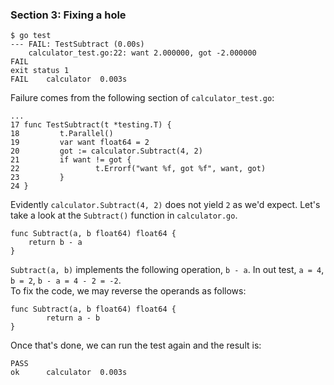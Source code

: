 ### Section 3: Fixing a hole
```
$ go test
--- FAIL: TestSubtract (0.00s)
    calculator_test.go:22: want 2.000000, got -2.000000
FAIL
exit status 1
FAIL	calculator	0.003s
```

Failure comes from the following section of `calculator_test.go`:
```
...
17 func TestSubtract(t *testing.T) {
18         t.Parallel()
19         var want float64 = 2
20         got := calculator.Subtract(4, 2)
21         if want != got {
22                 t.Errorf("want %f, got %f", want, got)
23         }
24 }
```
Evidently `calculator.Subtract(4, 2)` does not yield `2` as we'd expect. Let's take a look at the `Subtract()` function in `calculator.go`.</br>
```
func Subtract(a, b float64) float64 {
	return b - a
}
```
`Subtract(a, b)` implements the following operation, `b - a`. In out test, `a = 4`, `b = 2`, `b - a = 4 - 2 = -2`.</br>
To fix the code, we may reverse the operands as follows:</br>
```
func Subtract(a, b float64) float64 {
        return a - b
}
```
Once that's done, we can run the test again and the result is:</br>
```
PASS
ok  	calculator	0.003s
```

